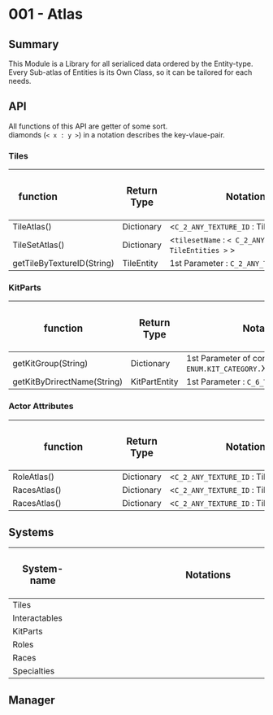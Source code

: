 # 001 - Atlas

## Summary
This Module is a Library for all serialiced data ordered by the Entity-type.  
Every Sub-atlas of Entities is its Own Class, so it can be tailored for each needs. 

## API
All functions of this API are getter of some sort.  
diamonds (``< x : y >``) in a notation describes the key-vlaue-pair.
### Tiles
| <h3 style="width:100px"> **function** </h3> | <h3>**Return Type**</h3> | <h3 style="width:300px"> **Notation** </h3>              |  
|---------------------------------------------|--------------------------|----------------------------------------------------------|
| TileAtlas()                                 | Dictionary        | <``C_2_ANY_TEXTURE_ID`` : TileEntity>                           |
| TileSetAtlas()                              | Dictionary        | <``tilesetName`` : ``< C_2_ANY_TEXTURE_ID : TileEntities >`` >  |
| getTileByTextureID(String)                  | TileEntity        | 1st Parameter : ``C_2_ANY_TEXTURE_ID``                          |



### KitParts
| <h3 style="width:200px"> **function** </h3> | <h3>**Return Type**</h3> | <h3 style="width:300px"> **Notation** </h3>      |  
|---------------------------------------------|------------------|----------------------------------------------------------|
| getKitGroup(String)                         | Dictionary       | 1st Parameter of convention ``ENUM.KIT_CATEGORY.``X      |
| getKitByDrirectName(String)                 | KitPartEntity    | 1st Parameter :  ``C_6_TILE_NAME``                       |
  


### Actor Attributes
| <h3 style="width:200px"> **function** </h3> | <h3>**Return Type**</h3> | <h3 style="width:300px"> **Notation** </h3>              |  
|---------------------------------------------|-------------------|-----------------------------------------------------------------|
| RoleAtlas()                                 | Dictionary        | <``C_2_ANY_TEXTURE_ID`` : TileEntity>                           |
| RacesAtlas()                                | Dictionary        | <``C_2_ANY_TEXTURE_ID`` : TileEntity>                           |
| RacesAtlas()                                | Dictionary        | <``C_2_ANY_TEXTURE_ID`` : TileEntity>                           |




## Systems

| <h3 style="width:119px"> **System-name** </h3> | <h3 style="width:500px"> **Notations** </h3>                                                             |   
|------------------------------------------------|----------------------------------------------------------------------------------------------------------|
| Tiles                                          |                                                                                                          |
| Interactables                                  |                                                                                                          |
| KitParts                                       |                                                                                                          |
| Roles                                          |                                                                                                          |
| Races                                          |                                                                                                          |
| Specialties                                    |                                                                                                          |


## Manager
